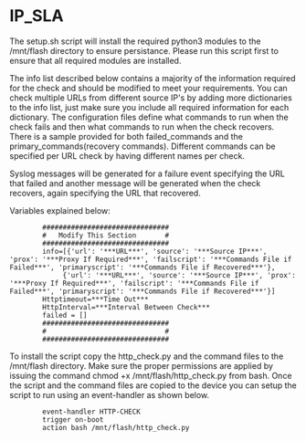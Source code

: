 # IP_SLA

The setup.sh script will install the required python3 modules to the /mnt/flash directory to ensure persistance.  Please run this script first to ensure that all required modules are installed.

The info list described below contains a majority of the information required for the check and should be modified to meet your requirements.  You can check multiple URLs from different source IP's by adding more dictionaries to the info list, just make sure you include all required information for each dictionary.  The configuration files define what commands to run when the check fails and then what commands to run when the check recovers.  There is a sample provided for both failed_commands and the primary_commands(recovery commands).  Different commands can be specified per URL check by having different names per check.  

Syslog messages will be generated for a failure event specifying the URL that failed and another message will be generated when the check recovers, again specifying the URL that recovered.


Variables explained below:

            ###############################
            #   Modify This Section       #
            ###############################
            info=[{'url': '***URL***', 'source': '***Source IP***', 'prox': '***Proxy If Required***', 'failscript': '***Commands File if Failed***', 'primaryscript': '***Commands File if Recovered***'}, 
                 {'url': '***URL***', 'source': '***Source IP***', 'prox': '***Proxy If Required***', 'failscript': '***Commands File if Failed***', 'primaryscript': '***Commands File if Recovered***'}]
            Httptimeout=***Time Out***
            HttpInterval=***Interval Between Check***
            failed = []
            ###############################
            #                             #
            ###############################

To install the script copy the http_check.py and the command files to the /mnt/flash directory.  Make sure the proper permissions are applied by issuing the command chmod +x /mnt/flash/http_check.py from bash.  Once the script and the command files are copied to the device you can setup the script to run using an event-handler as shown below. 

            event-handler HTTP-CHECK
            trigger on-boot
            action bash /mnt/flash/http_check.py